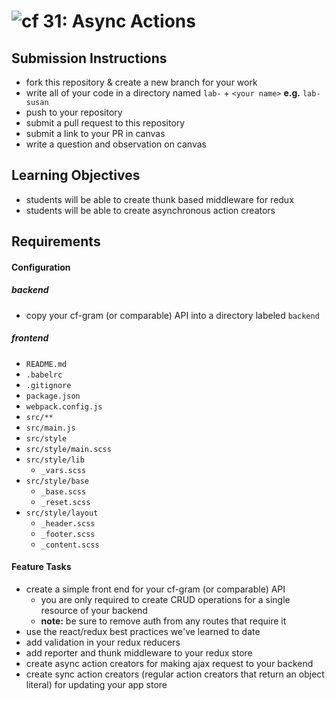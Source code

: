 ![cf](https://i.imgur.com/7v5ASc8.png) 31: Async Actions
======

## Submission Instructions
* fork this repository & create a new branch for your work
* write all of your code in a directory named `lab-` + `<your name>` **e.g.** `lab-susan`
* push to your repository
* submit a pull request to this repository
* submit a link to your PR in canvas
* write a question and observation on canvas

## Learning Objectives
* students will be able to create thunk based middleware for redux
* students will be able to create asynchronous action creators

## Requirements  
#### Configuration  

##### backend
* copy your cf-gram (or comparable) API into a directory labeled `backend`

##### frontend
* `README.md`
* `.babelrc`
* `.gitignore`
* `package.json`
* `webpack.config.js`
* `src/**`
* `src/main.js`
* `src/style`
* `src/style/main.scss`
* `src/style/lib`
  * `_vars.scss`
* `src/style/base`
  * `_base.scss`
  * `_reset.scss`
* `src/style/layout`
  * `_header.scss`
  * `_footer.scss`
  * `_content.scss`

#### Feature Tasks
* create a simple front end for your cf-gram (or comparable) API
  * you are only required to create CRUD operations for a single resource of your backend
  * **note:** be sure to remove auth from any routes that require it
* use the react/redux best practices we've learned to date
* add validation in your redux reducers
* add reporter and thunk middleware to your redux store
* create async action creators for making ajax request to your backend
* create sync action creators (regular action creators that return an object literal) for updating your app store